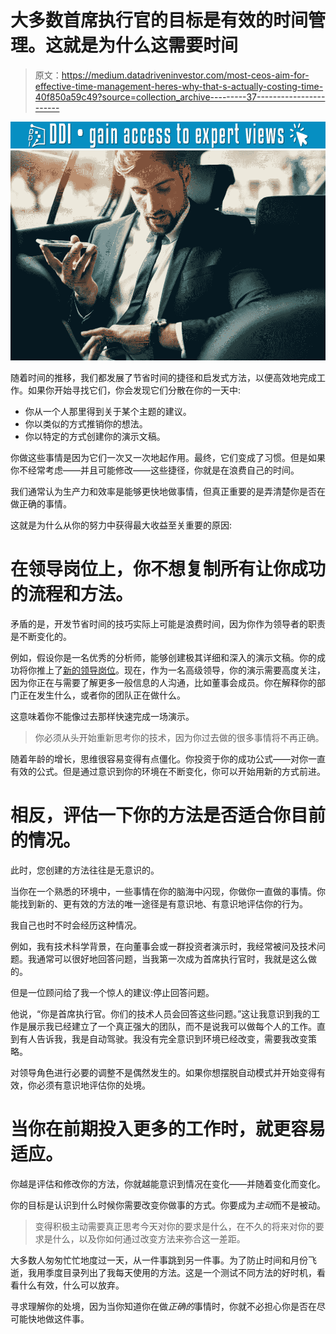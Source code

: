 # 大多数首席执行官的目标是有效的时间管理。这就是为什么这需要时间

> 原文：<https://medium.datadriveninvestor.com/most-ceos-aim-for-effective-time-management-heres-why-that-s-actually-costing-time-40f850a59c49?source=collection_archive---------37----------------------->

[![](img/bbebc3950fa59412b4a242fbfb069b54.png)](http://www.track.datadriveninvestor.com/1126A)![](img/de2927e252eeb457a840195b008d9357.png)

随着时间的推移，我们都发展了节省时间的捷径和启发式方法，以便高效地完成工作。如果你开始寻找它们，你会发现它们分散在你的一天中:

*   你从一个人那里得到关于某个主题的建议。
*   你以类似的方式推销你的想法。
*   你以特定的方式创建你的演示文稿。

你做这些事情是因为它们一次又一次地起作用。最终，它们变成了习惯。但是如果你不经常考虑——并且可能修改——这些捷径，你就是在浪费自己的时间。

我们通常认为生产力和效率是能够更快地做事情，但真正重要的是弄清楚你是否在做正确的事情。

这就是为什么从你的努力中获得最大收益至关重要的原因:

# **在领导岗位上，你不想复制所有让你成功的流程和方法。**

矛盾的是，开发节省时间的技巧实际上可能是浪费时间，因为你作为领导者的职责是不断变化的。

例如，假设你是一名优秀的分析师，能够创建极其详细和深入的演示文稿。你的成功将你推上了[新的领导岗位](https://medium.com/the-mission/when-it-make-sense-to-turn-down-a-high-paying-senior-position-for-an-entry-level-role-7e7d985f6d9a)。现在，作为一名高级领导，你的演示需要高度关注，因为你正在与需要了解更多一般信息的人沟通，比如董事会成员。你在解释你的部门正在发生什么，或者你的团队正在做什么。

这意味着你不能像过去那样快速完成一场演示。

> 你必须从头开始重新思考你的技术，因为你过去做的很多事情将不再正确。

随着年龄的增长，思维很容易变得有点僵化。你投资于你的成功公式——对你一直有效的公式。但是通过意识到你的环境在不断变化，你可以开始用新的方式前进。

# 相反，评估一下你的方法是否适合你目前的情况。

此时，您创建的方法往往是无意识的。

当你在一个熟悉的环境中，一些事情在你的脑海中闪现，你做你一直做的事情。你能找到新的、更有效的方法的唯一途径是有意识地、有意识地评估你的行为。

我自己也时不时会经历这种情况。

例如，我有技术科学背景，在向董事会或一群投资者演示时，我经常被问及技术问题。我通常可以很好地回答问题，当我第一次成为首席执行官时，我就是这么做的。

但是一位顾问给了我一个惊人的建议:停止回答问题。

他说，“你是首席执行官。你们的技术人员会回答这些问题。”这让我意识到我的工作是展示我已经建立了一个真正强大的团队，而不是说我可以做每个人的工作。直到有人告诉我，我是自动驾驶。我没有完全意识到环境已经改变，需要我改变策略。

对领导角色进行必要的调整不是偶然发生的。如果你想摆脱自动模式并开始变得有效，你必须有意识地评估你的处境。

# 当你在前期投入更多的工作时，就更容易适应。

你越是评估和修改你的方法，你就越能意识到情况在变化——并随着变化而变化。

你的目标是认识到什么时候你需要改变你做事的方式。你要成为*主动*而不是被动。

> 变得积极主动需要真正思考今天对你的要求是什么，在不久的将来对你的要求是什么，以及你如何通过改变方法来弥合这一差距。

大多数人匆匆忙忙地度过一天，从一件事跳到另一件事。为了防止时间和月份飞逝，我用季度目录列出了我每天使用的方法。这是一个测试不同方法的好时机，看看什么有效，什么可以放弃。

寻求理解你的处境，因为当你知道你在做*正确的*事情时，你就不必担心你是否在尽可能快地做这件事。